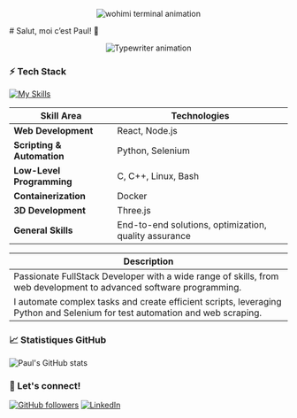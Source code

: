 <p align="center">
  <img src="https://media4.giphy.com/media/v1.Y2lkPTc5MGI3NjExcDdoaGJydDJzeDFlajhqcTRsZjF2Z2FoNzh4dnR2MWxpMDhyNW1xcCZlcD12MV9pbnRlcm5hbF9naWZfYnlfaWQmY3Q9Zw/78XCFBGOlS6keY1Bil/giphy.gif" alt="wohimi terminal animation" />
</p>
# Salut, moi c’est Paul! 👋

<p align="center">
  <img src="https://readme-typing-svg.demolab.com?font=Fira+Code&size=26&duration=4000&pause=1000&color=00FFAA&center=true&vCenter=true&width=600&height=50&lines=FullStack+Developer;Student+at+42;Coding+my+way+to+the+top!" alt="Typewriter animation" />
</p>


### ⚡️ Tech Stack

[![My Skills](https://skillicons.dev/icons?i=docker,c,cpp,linux,bash,react,threejs,nodejs,django,python,selenium)](https://skillicons.dev)

| **Skill Area**                | **Technologies**                                               |
|------------------------------|--------------------------------------------------------------|
| **Web Development**           | React, Node.js                                               |
| **Scripting & Automation**    | Python, Selenium                                             |
| **Low-Level Programming**     | C, C++, Linux, Bash                                         |
| **Containerization**          | Docker                                                       |
| **3D Development**            | Three.js                                                    |
| **General Skills**            | End-to-end solutions, optimization, quality assurance       |

| **Description**                                                                                                           |
|---------------------------------------------------------------------------------------------------------------------------|
| Passionate FullStack Developer with a wide range of skills, from web development to advanced software programming.       |
| I automate complex tasks and create efficient scripts, leveraging Python and Selenium for test automation and web scraping. |

### 📈 Statistiques GitHub

![Paul's GitHub stats](https://github-readme-stats.vercel.app/api?username=PaulSchemith&show_icons=true&theme=radical)

### 🚀 Let's connect!

  <a href="https://github.com/PaulSchemith"><img src="https://img.shields.io/github/followers/PaulSchemith?style=social" alt="GitHub followers" /></a>
  <a href="https://www.linkedin.com/in/paul-schemith/"><img src="https://img.shields.io/badge/LinkedIn-0077B5?style=social&logo=linkedin&logoColor=white" alt="LinkedIn" /></a>

